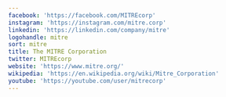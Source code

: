 ```yaml
---
facebook: 'https://facebook.com/MITREcorp'
instagram: 'https://instagram.com/mitre.corp'
linkedin: 'https://linkedin.com/company/mitre'
logohandle: mitre
sort: mitre
title: The MITRE Corporation
twitter: MITREcorp
website: 'https://www.mitre.org/'
wikipedia: 'https://en.wikipedia.org/wiki/Mitre_Corporation'
youtube: 'https://youtube.com/user/mitrecorp'
---
```


